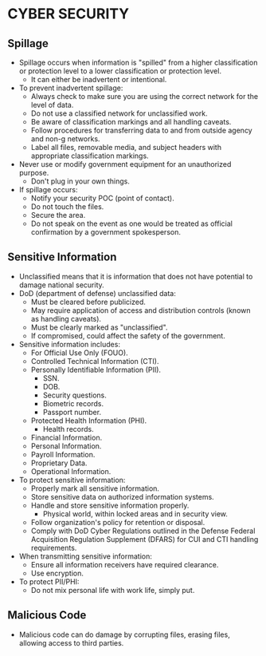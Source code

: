 # CYBER SECURITY

## Spillage

- Spillage occurs when information is "spilled" from a higher classification or protection level to a lower classification or protection level.
  - It can either be inadvertent or intentional.
- To prevent inadvertent spillage:
  - Always check to make sure you are using the correct network for the level of data.
  - Do not use a classified network for unclassified work.
  - Be aware of classification markings and all handling caveats.
  - Follow procedures for transferring data to and from outside agency and non-g networks.
  - Label all files, removable media, and subject headers with appropriate classification markings.
- Never use or modify government equipment for an unauthorized purpose.
  - Don't plug in your own things.
- If spillage occurs:
  - Notify your security POC (point of contact).
  - Do not touch the files.
  - Secure the area.
  - Do not speak on the event as one would be treated as official confirmation by a government spokesperson.

## Sensitive Information

- Unclassified means that it is information that does not have potential to damage national security.
- DoD (department of defense) unclassified data:
  - Must be cleared before publicized.
  - May require application of access and distribution controls (known as handling caveats).
  - Must be clearly marked as "unclassified".
  - If compromised, could affect the safety of the government.
- Sensitive information includes:
  - For Official Use Only (FOUO).
  - Controlled Technical Information (CTI).
  - Personally Identifiable Information (PII).
    - SSN.
    - DOB.
    - Security questions.
    - Biometric records.
    - Passport number.
  - Protected Health Information (PHI).
    - Health records.
  - Financial Information.
  - Personal Information.
  - Payroll Information.
  - Proprietary Data.
  - Operational Information.
- To protect sensitive information:
  - Properly mark all sensitive information.
  - Store sensitive data on authorized information systems.
  - Handle and store sensitive information properly.
    - Physical world, within locked areas and in security view.
  - Follow organization's policy for retention or disposal.
  - Comply with DoD Cyber Regulations outlined in the Defense Federal Acquisition Regulation Supplement (DFARS) for CUI and CTI handling requirements.
- When transmitting sensitive information:
  - Ensure all information receivers have required clearance.
  - Use encryption.
- To protect PII/PHI:
  - Do not mix personal life with work life, simply put.

## Malicious Code

- Malicious code can do damage by corrupting files, erasing files, allowing access to third parties.